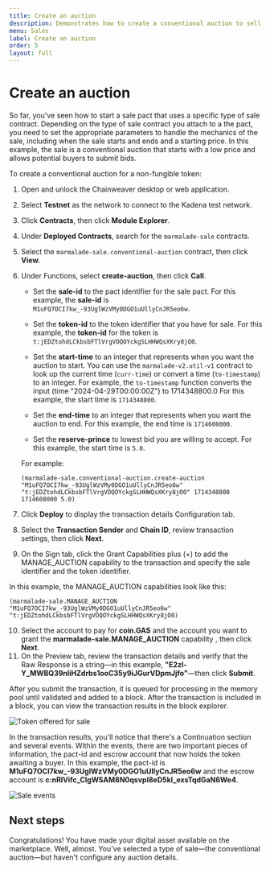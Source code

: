 ```yaml
---
title: Create an auction
description: Demonstrates how to create a conventional auction to sell a token.
menu: Sales
label: Create an auction 
order: 5
layout: full
---
```


# Create an auction

So far, you've seen how to start a sale pact that uses a specific type of sale contract.
Depending on the type of sale contract you attach to a the pact, you need to set the appropriate parameters to handle the mechanics of the sale, including when the sale starts and ends and a starting price.
In this example, the sale is a conventional auction that starts with a low price and allows potential buyers to submit bids.

To create a conventional auction for a non-fungible token:

1. Open and unlock the Chainweaver desktop or web application.
2. Select **Testnet** as the network to connect to the Kadena test network.
3. Click **Contracts**, then click **Module Explorer**.
4. Under **Deployed Contracts**, search for the `marmalade-sale` contracts.
5. Select the `marmalade-sale.conventional-auction` contract, then click **View**.
6. Under Functions, select **create-auction**, then click **Call**.
      
   - Set the **sale-id** to the pact identifier for the sale pact.
     For this example, the **sale-id** is `M1uFQ7OCI7kw_-93UglWzVMy0DGO1uUllyCnJR5eo6w`.

   - Set the **token-id** to the token identifier that you have for sale.
     For this example, the **token-id** for the token is `t:jEDZtohdLCkbsbFTlVrgVOQOYckgSLHHWQsXKry8jO0`.

   - Set the **start-time** to an integer that represents when you want the auction to start.
     You can use the `marmalade-v2.util-v1` contract to look up the current time (`curr-time`) or convert a time (`to-timestamp`) to an integer. For example, the `to-timestamp` function converts the input (time "2024-04-29T00:00:00Z") to 1714348800.0
     For this example, the start time is `1714348800`.

   - Set the **end-time** to an integer that represents when you want the auction to end. 
     For this example, the end time is `1714608000`.

   - Set the **reserve-prince** to lowest bid you are willing to accept.
     For this example, the start time is `5.0`.

   For example:
   
   ```pact
   (marmalade-sale.conventional-auction.create-auction "M1uFQ7OCI7kw_-93UglWzVMy0DGO1uUllyCnJR5eo6w" "t:jEDZtohdLCkbsbFTlVrgVOQOYckgSLHHWQsXKry8jO0" 1714348800 1714608000 5.0)
   ```  

7. Click **Deploy** to display the transaction details Configuration tab.

8. Select the **Transaction Sender** and **Chain ID**, review transaction settings, then click **Next**.

9.  On the Sign tab, click the Grant Capabilities plus (+) to add the MANAGE_AUCTION capability to the transaction and specify the sale identifier and the token identifier.
   
   In this example, the MANAGE_AUCTION capabilities look like this:
   
   ```pact
   (marmalade-sale.MANAGE_AUCTION  "M1uFQ7OCI7kw_-93UglWzVMy0DGO1uUllyCnJR5eo6w" "t:jEDZtohdLCkbsbFTlVrgVOQOYckgSLHHWQsXKry8jO0)
   ```

10. Select the account to pay for **coin.GAS** and the account you want to grant the **marmalade-sale.MANAGE_AUCTION** capability , then click **Next**.
11. On the Preview tab, review the transaction details and verify that the Raw Response is a string—in this example, **"E2zl-Y_MWBQ39nliHZdrbs1ooC35y9iJGurVDpmJjfo"**—then click **Submit**.

   After you submit the transaction, it is queued for processing in the memory pool until validated and added to a block.
   After the transaction is included in a block, you can view the transaction results in the block explorer.

   ![Token offered for sale](/assets/marmalade/sales-tx.png)

   In the transaction results, you'll notice that there's a Continuation section and several events. 
   Within the events, there are two important pieces of information, the pact-id and escrow account that now holds the token awaiting a buyer.
   In this example, the pact-id is **M1uFQ7OCI7kw_-93UglWzVMy0DGO1uUllyCnJR5eo6w** and the escrow account is **c:nRIVifc_ClgWSAM8N0qsvpl8eD5kI_exsTqdGaN6We4**.

   ![Sale events](/assets/marmalade/sales-tx-events.png)

## Next steps

Congratulations! 
You have made your digital asset available on the marketplace.
Well, almost.
You've selected a type of sale—the conventional auction—but haven't configure any auction details.